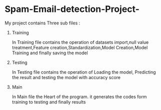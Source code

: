 # Spam-Email-detection-Project-

My project contains Three sub files :

1. Training

    In Training file contains the operation of datasets import,null value treatment,Feature creation,Standardization,Model Creation,Model Training and finally saving the model
   
2. Testing
    
    In Testing file contains the operation of Loading the model, Predicting the result and testing the model with accuracy score
   
3. Main

    In Main file the Heart of the program. it generates the codes form training to testing and finally results
